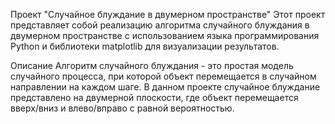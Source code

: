 Проект "Случайное блуждание в двумерном пространстве"
Этот проект представляет собой реализацию алгоритма случайного блуждания в двумерном пространстве с использованием языка программирования Python и библиотеки matplotlib для визуализации результатов.

Описание
Алгоритм случайного блуждания - это простая модель случайного процесса, при которой объект перемещается в случайном направлении на каждом шаге. В данном проекте случайное блуждание представлено на двумерной плоскости, где объект перемещается вверх/вниз и влево/вправо с равной вероятностью.
